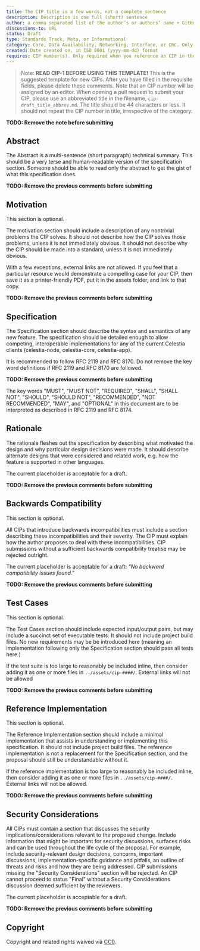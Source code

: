 ```yaml
---
title: The CIP title is a few words, not a complete sentence
description: Description is one full (short) sentence
author: a comma separated list of the author’s or authors’ name + GitHub username (in parenthesis), or name and email (in angle brackets). Example, FirstName LastName (@GitHubUsername), FirstName LastName foo@bar.com, FirstName (@GitHubUsername) and GitHubUsername (@GitHubUsername)
discussions-to: URL
status: Draft
type: Standards Track, Meta, or Informational
category: Core, Data Availability, Networking, Interface, or CRC. Only required for Standards Track. Otherwise, remove this field.
created: Date created on, in ISO 8601 (yyyy-mm-dd) format
requires: CIP number(s). Only required when you reference an CIP in the `Specification` section. Otherwise, remove this field.
---
```

<!-- markdownlint-disable MD013 -->

> Note:
**READ CIP-1 BEFORE USING THIS TEMPLATE!**
This is the suggested template for new CIPs. After you have filled in the requisite fields, please delete these comments. Note that an CIP number will be assigned by an editor. When opening a pull request to submit your CIP, please use an abbreviated title in the filename, `cip-draft_title_abbrev.md`. The title should be 44 characters or less. It should not repeat the CIP number in title, irrespective of the category.

**TODO: Remove the note before submitting**

## Abstract

The Abstract is a multi-sentence (short paragraph) technical summary. This should be a very terse and human-readable version of the specification section. Someone should be able to read only the abstract to get the gist of what this specification does.

**TODO: Remove the previous comments before submitting**

## Motivation

This section is optional.

The motivation section should include a description of any nontrivial problems the CIP solves. It should not describe how the CIP solves those problems, unless it is not immediately obvious. It should not describe why the CIP should be made into a standard, unless it is not immediately obvious.

With a few exceptions, external links are not allowed. If you feel that a particular resource would demonstrate a compelling case for your CIP, then save it as a printer-friendly PDF, put it in the assets folder, and link to that copy.

**TODO: Remove the previous comments before submitting**

## Specification

The Specification section should describe the syntax and semantics of any new feature. The specification should be detailed enough to allow competing, interoperable implementations for any of the current Celestia clients (celestia-node, celestia-core, celestia-app).

It is recommended to follow RFC 2119 and RFC 8170. Do not remove the key word definitions if RFC 2119 and RFC 8170 are followed.

**TODO: Remove the previous comments before submitting**

The key words "MUST", "MUST NOT", "REQUIRED", "SHALL", "SHALL NOT", "SHOULD", "SHOULD NOT", "RECOMMENDED", "NOT RECOMMENDED", "MAY", and "OPTIONAL" in this document are to be interpreted as described in RFC 2119 and RFC 8174.

## Rationale

The rationale fleshes out the specification by describing what motivated the design and why particular design decisions were made. It should describe alternate designs that were considered and related work, e.g. how the feature is supported in other languages.

The current placeholder is acceptable for a draft.

**TODO: Remove the previous comments before submitting**

## Backwards Compatibility

This section is optional.

All CIPs that introduce backwards incompatibilities must include a section describing these incompatibilities and their severity. The CIP must explain how the author proposes to deal with these incompatibilities. CIP submissions without a sufficient backwards compatibility treatise may be rejected outright.

The current placeholder is acceptable for a draft: *"No backward compatibility issues found."*

**TODO: Remove the previous comments before submitting**

## Test Cases

This section is optional.

The Test Cases section should include expected input/output pairs, but may include a succinct set of executable tests. It should not include project build files. No new requirements may be be introduced here (meaning an implementation following only the Specification section should pass all tests here.)

If the test suite is too large to reasonably be included inline, then consider adding it as one or more files in `../assets/cip-####/`. External links will not be allowed

**TODO: Remove the previous comments before submitting**

## Reference Implementation

This section is optional.

The Reference Implementation section should include a minimal implementation that assists in understanding or implementing this specification. It should not include project build files. The reference implementation is not a replacement for the Specification section, and the proposal should still be understandable without it.

If the reference implementation is too large to reasonably be included inline, then consider adding it as one or more files in `../assets/cip-####/`. External links will not be allowed.

**TODO: Remove the previous comments before submitting**

## Security Considerations

All CIPs must contain a section that discusses the security implications/considerations relevant to the proposed change. Include information that might be important for security discussions, surfaces risks and can be used throughout the life cycle of the proposal. For example, include security-relevant design decisions, concerns, important discussions, implementation-specific guidance and pitfalls, an outline of threats and risks and how they are being addressed. CIP submissions missing the "Security Considerations" section will be rejected. An CIP cannot proceed to status "Final" without a Security Considerations discussion deemed sufficient by the reviewers.

The current placeholder is acceptable for a draft.

**TODO: Remove the previous comments before submitting**

## Copyright

Copyright and related rights waived via [CC0](../LICENSE).
<!-- markdownlint-disable MD013 -->
